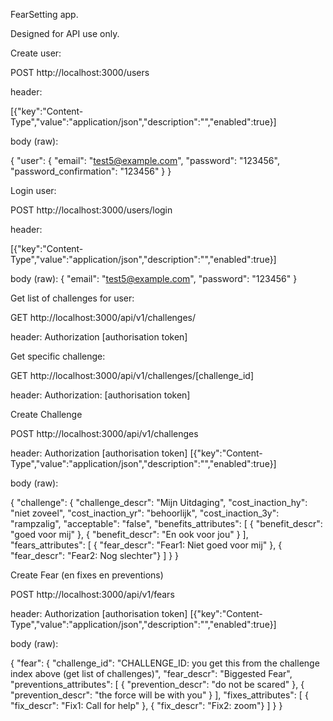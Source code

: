 FearSetting app.

Designed for API use only.

Create user:

POST http://localhost:3000/users

header:

[{"key":"Content-Type","value":"application/json","description":"","enabled":true}]

body (raw):

{ "user": {
    "email": "test5@example.com",
    "password": "123456",
    "password_confirmation": "123456"
  } }

Login user:

POST http://localhost:3000/users/login

header:

[{"key":"Content-Type","value":"application/json","description":"","enabled":true}]

body (raw):
{
  "email": "test5@example.com",
  "password": "123456"
}

Get list of challenges for user:

GET http://localhost:3000/api/v1/challenges/

header:
Authorization [authorisation token]

Get specific challenge:

GET http://localhost:3000/api/v1/challenges/[challenge_id]

header:
Authorization: [authorisation token]


Create Challenge

POST http://localhost:3000/api/v1/challenges

header:
Authorization [authorisation token]
[{"key":"Content-Type","value":"application/json","description":"","enabled":true}]

body (raw):

{ "challenge": 
  {
    "challenge_descr": "Mijn Uitdaging", "cost_inaction_hy": "niet zoveel", "cost_inaction_yr": "behoorlijk", "cost_inaction_3y": "rampzalig", "acceptable": "false",
    "benefits_attributes": 
    [
      { "benefit_descr": "goed voor mij" }, 
      { "benefit_descr": "En ook voor jou" } 
    ],
    "fears_attributes": 
    [
      { "fear_descr": "Fear1: Niet goed voor mij" },
      { "fear_descr": "Fear2: Nog slechter"} 
    ]
  }
}

Create Fear (en fixes en preventions)

POST http://localhost:3000/api/v1/fears

header:
Authorization [authorisation token]
[{"key":"Content-Type","value":"application/json","description":"","enabled":true}]

body (raw):

{ "fear": 
  {
    "challenge_id": "CHALLENGE_ID: you get this from the challenge index above (get list of challenges)",
    "fear_descr": "Biggested Fear",
    "preventions_attributes": 
    [
      { "prevention_descr": "do not be scared" }, 
      { "prevention_descr": "the force will be with you" } 
    ],
    "fixes_attributes": 
    [
      { "fix_descr": "Fix1: Call for help" },
      { "fix_descr": "Fix2: zoom"} 
    ]
  }
}











